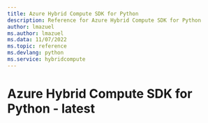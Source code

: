 ```yaml
---
title: Azure Hybrid Compute SDK for Python
description: Reference for Azure Hybrid Compute SDK for Python
author: lmazuel
ms.author: lmazuel
ms.data: 11/07/2022
ms.topic: reference
ms.devlang: python
ms.service: hybridcompute
---
```

# Azure Hybrid Compute SDK for Python - latest

